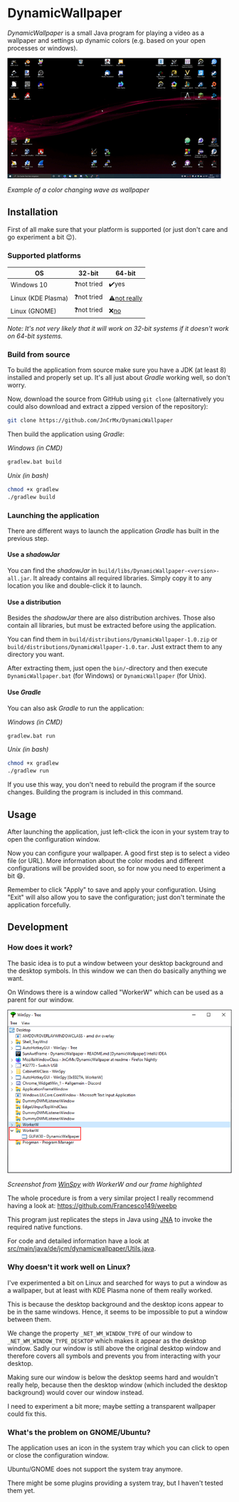 # DynamicWallpaper

*DynamicWallpaper* is a small Java program for playing a video 
as a wallpaper and settings up dynamic colors (e.g. based on 
your open processes or windows).

![Example GIF](img/example.gif)

*Example of a color changing wave as wallpaper*

## Installation

First of all make sure that your platform is supported (or just don't care and go experiment a bit :wink:).

### Supported platforms

|                 OS |            32-bit |                                                 64-bit |
|--------------------|-------------------|--------------------------------------------------------|
|Windows 10          |:question:not tried|                                   :heavy_check_mark:yes|
|Linux (KDE Plasma)  |:question:not tried|:warning:[not really](#why-doesnt-it-work-well-on-linux)|
|Linux (GNOME)       |:question:not tried|              :x:[no](#whats-the-problem-on-gnomeubuntu)|

*Note: It's not very likely that it will work on 32-bit systems if it doesn't work on 64-bit systems.*

### Build from source

To build the application from source make sure you have a JDK (at least 8) installed and properly set up.
It's all just about *Gradle* working well, so don't worry.

Now, download the source from GitHub using ``git clone``
(alternatively you could also download and extract a zipped version of the repository):
```bash
git clone https://github.com/JnCrMx/DynamicWallpaper
```

Then build the application using *Gradle*:

*Windows (in CMD)*
```bash
gradlew.bat build
```

*Unix (in bash)*
```bash
chmod +x gradlew
./gradlew build
```

### Launching the application

There are different ways to launch the application *Gradle* has built in the previous step.

#### Use a *shadowJar*

You can find the *shadowJar* in ``build/libs/DynamicWallpaper-<version>-all.jar``.
It already contains all required libraries.
Simply copy it to any location you like and double-click it to launch.

#### Use a distribution

Besides the *shadowJar* there are also distribution archives.
Those also contain all libraries, but must be extracted before using the application.

You can find them in ``build/distributions/DynamicWallpaper-1.0.zip`` or ``build/distributions/DynamicWallpaper-1.0.tar``.
Just extract them to any directory you want.

After extracting them, just open the ``bin/``-directory and then
execute ``DynamicWallpaper.bat`` (for Windows) or ``DynamicWallpaper`` (for Unix).

#### Use *Gradle*

You can also ask *Gradle* to run the application:

*Windows (in CMD)*
```bash
gradlew.bat run
```

*Unix (in bash)*
```bash
chmod +x gradlew
./gradlew run
```

If you use this way, you don't need to rebuild the program if the source changes.
Building the program is included in this command. 

## Usage

After launching the application, just left-click the icon in your system tray
to open the configuration window.

Now you can configure your wallpaper.
A good first step is to select a video file (or URL).
More information about the color modes and different configurations will be provided soon,
so for now you need to experiment a bit :smile:.

Remember to click "Apply" to save and apply your configuration.
Using "Exit" will also allow you to save the configuration;
just don't terminate the application forcefully.

## Development

### How does it work?

The basic idea is to put a window between your desktop background and the desktop
symbols. In this window we can then do basically anything we want.

On Windows there is a window called "WorkerW" which can be used as a parent for our window.

![WorkerW](img/WorkerW.PNG)

*Screenshot from [WinSpy](https://sourceforge.net/projects/winspyex/)
with WorkerW and our frame highlighted*

The whole procedure is from a very similar project
I really recommend having a look at:
https://github.com/Francesco149/weebp

This program just replicates the steps in Java using [JNA](https://github.com/java-native-access/jna)
to invoke the required native functions.

For code and detailed information have a look at 
[src/main/java/de/jcm/dynamicwallpaper/Utils.java](src/main/java/de/jcm/dynamicwallpaper/Utils.java).

### Why doesn't it work well on Linux?

I've experimented a bit on Linux and searched for ways to put a window
as a wallpaper, but at least with KDE Plasma none of them really worked.

This is because the desktop background and the desktop icons appear to be
in the same windows. Hence, it seems to be impossible to put a window between
them.

We change the property ``_NET_WM_WINDOW_TYPE`` of our window to
``_NET_WM_WINDOW_TYPE_DESKTOP`` which makes it appear as the desktop window.
Sadly our window is still above the original desktop window and therefore
covers all symbols and prevents you from interacting with your desktop.

Making sure our window is below the desktop seems hard and wouldn't really help,
because then the desktop window (which included the desktop background) would
cover our window instead.

I need to experiment a bit more;
maybe setting a transparent wallpaper could fix this.

### What's the problem on GNOME/Ubuntu?

The application uses an icon in the system tray which you can click to open
or close the configuration window.

Ubuntu/GNOME does not support the system tray anymore.

There might be some plugins providing a system tray, but I haven't tested them yet.
